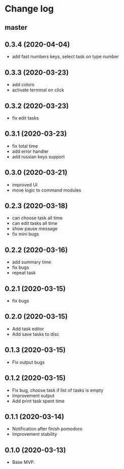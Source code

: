 # Change log

## master

## 0.3.4 (2020-04-04)

- add fast numbers keys, select task on type number

## 0.3.3 (2020-03-23)

- add colors
- activate terminal on click

## 0.3.2 (2020-03-23)

- fix edit tasks

## 0.3.1 (2020-03-23)

- fix total time
- add error handler
- add russian keys support


## 0.3.0 (2020-03-21)

- improved UI
- move logic to command modules

## 0.2.3 (2020-03-18)

- can choose task all time
- can edit tasks all time
- show pause message
- fix mini bugs

## 0.2.2 (2020-03-16)

- add summary time
- fix bugs
- repeat task

## 0.2.1 (2020-03-15)

- fix bugs

## 0.2.0 (2020-03-15)

- Add task editor
- Add save tasks to disc

## 0.1.3 (2020-03-15)

- Fix output bugs

## 0.1.2 (2020-03-15)

- Fix bug, choose task if list of tasks is empty
- Improvement output
- Add print task spent time

## 0.1.1 (2020-03-14)

- Notification after finish pomodoro
- Improvement stability

## 0.1.0 (2020-03-13)

- Base MVP.



